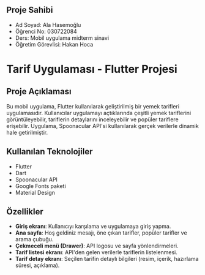## Proje Sahibi

- Ad Soyad: Ala Hasemoğlu
- Öğrenci No: 030722084
- Ders: Mobil uygulama midterm sinavi
- Öğretim Görevlisi: Hakan Hoca

# Tarif Uygulaması - Flutter Projesi

## Proje Açıklaması

Bu mobil uygulama, Flutter kullanılarak geliştirilmiş bir yemek tarifleri uygulamasıdır. Kullanıcılar uygulamayı açtıklarında çeşitli yemek tariflerini görüntüleyebilir, tariflerin detaylarını inceleyebilir ve popüler tariflere erişebilir. Uygulama, Spoonacular API'si kullanılarak gerçek verilerle dinamik hale getirilmiştir.

## Kullanılan Teknolojiler

- Flutter
- Dart
- Spoonacular API
- Google Fonts paketi
- Material Design

## Özellikler

- **Giriş ekranı**: Kullanıcıyı karşılama ve uygulamaya giriş yapma.
- **Ana sayfa**: Hoş geldiniz mesajı, öne çıkan tarifler, popüler tarifler ve arama çubuğu.
- **Çekmeceli menü (Drawer)**: API logosu ve sayfa yönlendirmeleri.
- **Tarif listesi ekranı**: API'den gelen verilerle tariflerin listelenmesi.
- **Tarif detay ekranı**: Seçilen tarifin detaylı bilgileri (resim, içerik, hazırlama süresi, açıklama).




